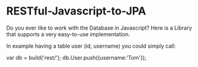 # RESTful-Javascript-to-JPA
Do you ever like to work with the Database in Javascript? Here is a Library that supports a very easy-to-use implementation.

In example having a table user (id, username) you could simply call:

var db = build('rest/');
db.User.push({username:'Tom'});
